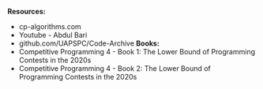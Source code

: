 **Resources:**
- cp-algorithms.com 
- Youtube - Abdul Bari
- github.com/UAPSPC/Code-Archive
**Books:**
- Competitive Programming 4 - Book 1: The Lower Bound of Programming Contests in the 2020s
- Competitive Programming 4 - Book 2: The Lower Bound of Programming Contests in the 2020s
